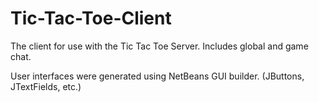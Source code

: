 # Tic-Tac-Toe-Client
The client for use with the Tic Tac Toe Server.
Includes global and game chat.

User interfaces were generated using NetBeans GUI builder. (JButtons, JTextFields, etc.)
